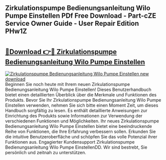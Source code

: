 ## Zirkulationspumpe Bedienungsanleitung Wilo Pumpe Einstellen PDf Free Download - Part-cZE Service Owner Guide - User Repair Edition PHw1Z

# <h2><a href="http://df3muy5.blite.top/?on=Zirkulationspumpe+Bedienungsanleitung+Wilo+Pumpe+Einstellen">🔗Download 👉🔴 Zirkulationspumpe Bedienungsanleitung Wilo Pumpe Einstellen</a></h2>

[![Zirkulationspumpe Bedienungsanleitung Wilo Pumpe Einstellen new download](https://i.imgur.com/lujVjoI.png)](http://df3muy5.blite.top/?on=Zirkulationspumpe+Bedienungsanleitung+Wilo+Pumpe+Einstellen)
Beginnen Sie noch heute mit Ihrem neuen Zirkulationspumpe Bedienungsanleitung Wilo Pumpe Einstellen! Dieses Benutzerhandbuch bietet einen detaillierten Überblick über die Merkmale und Funktionen des Produkts. Bevor Sie Ihr Zirkulationspumpe Bedienungsanleitung Wilo Pumpe Einstellen verwenden, nehmen Sie sich bitte einen Moment Zeit, um dieses Handbuch sorgfältig zu lesen. Es enthält detaillierte Anweisungen zur Einrichtung des Produkts sowie Informationen zur Verwendung der verschiedenen Funktionen und Möglichkeiten. Ihr neues Zirkulationspumpe Bedienungsanleitung Wilo Pumpe Einstellen bietet eine beeindruckende Reihe von Funktionen, die Ihre Erfahrung verbessern sollen. Erkunden Sie die intuitive Benutzeroberfläche und schöpfen Sie das volle Potenzial ihrer Funktionen aus. Engagierter Kundensupport Zirkulationspumpe Bedienungsanleitung Wilo Pumpe EinstellenDD. Wir sind bestrebt, Sie persönlich und zeitnah zu unterstützen.
